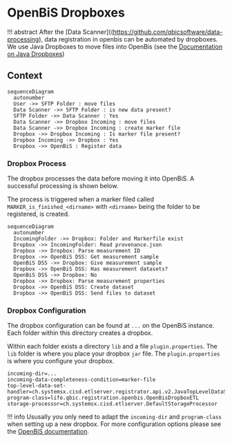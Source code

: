 # OpenBiS Dropboxes

!!! abstract
After the [Data Scanner]((https://github.com/qbicsoftware/data-processing), data registration in openbis can be automated by dropboxes.
We use Java Dropboxes to move files into OpenBis (see
the [Documentation on Java Dropboxes](https://openbis.readthedocs.io/en/20.10.x/software-developer-documentation/server-side-extensions/dss-dropboxes.html#java-dropboxes))

## Context

```mermaid
sequenceDiagram
  autonumber
  User ->> SFTP Folder : move files
  Data Scanner ->> SFTP Folder : is new data present?
  SFTP Folder ->> Data Scanner : Yes
  Data Scanner ->> Dropbox Incoming : move files
  Data Scanner ->> Dropbox Incoming : create marker file
  Dropbox ->> Dropbox Incoming : Is marker file present?
  Dropbox Incoming ->> Dropbox : Yes
  Dropbox ->> OpenBiS : Register data
```


### Dropbox Process

The dropbox processes the data before moving it into OpenBiS. A successful processing is shown
below.

The process is triggered when a marker filed called `MARKER_is_finished_<dirname>` with `<dirname>` being the folder to be registered, is created.

``` mermaid
sequenceDiagram
  autonumber
  IncomingFolder ->> Dropbox: Folder and Markerfile exist
  Dropbox ->> IncomingFolder: Read provenance.json
  Dropbox ->> Dropbox: Parse measurement ID
  Dropbox ->> OpenBiS DSS: Get measurement sample
  OpenBiS DSS ->> Dropbox: Give measurement sample
  Dropbox ->> OpenBiS DSS: Has measurement datasets?
  OpenBiS DSS ->> Dropbox: No
  Dropbox ->> Dropbox: Parse measurement properties
  Dropbox ->> OpenBiS DSS: Create dataset
  Dropbox ->> OpenBiS DSS: Send files to dataset
```

### Dropbox Configuration

The dropbox configuration can be found
at `...` on the OpenBiS instance. Each folder within this directory creates a dropbox.

Within each folder exists a directory `lib` and a file `plugin.properties`. The `lib` folder is
where you place your dropbox `jar` file. The `plugin.properties` is where you configure your
dropbox.

```properties title="plugin.properties" linenums="1"
incoming-dir=...
incoming-data-completeness-condition=marker-file
top-level-data-set-handler=ch.systemsx.cisd.etlserver.registrator.api.v2.JavaTopLevelDataSetHandlerV2
program-class=life.qbic.registration.openbis.OpenBisDropboxETL
storage-processor=ch.systemsx.cisd.etlserver.DefaultStorageProcessor
```
!!! info
Ususally you only need to adapt the `incoming-dir` and `program-class` when setting up a new dropbox.
For more configuration options please see the [OpenBiS documentation](https://openbis.readthedocs.io/en/20.10.x/software-developer-documentation/server-side-extensions/dss-dropboxes.html#configuration).
